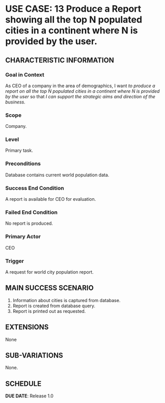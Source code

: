 # USE CASE: 13 Produce a Report showing all the top N populated cities in a continent where N is provided by the user.

## CHARACTERISTIC INFORMATION

### Goal in Context

As CEO of a company in the area of demographics, I want *to produce a report on all the top N populated cities in a continent where N is provided by the user* so that *I can support the strategic aims and direction of the business.*

### Scope

Company.

### Level

Primary task.

### Preconditions

Database contains current world population data.

### Success End Condition

A report is available for CEO for evaluation.

### Failed End Condition

No report is produced.

### Primary Actor

CEO

### Trigger

A request for world city population report.

## MAIN SUCCESS SCENARIO

1. Information about cities is captured from database.
2. Report is created from database query.
3. Report is printed out as requested.

## EXTENSIONS

None

## SUB-VARIATIONS

None.

## SCHEDULE

**DUE DATE**: Release 1.0